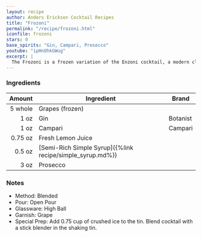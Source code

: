 ```yaml
---
layout: recipe
author: Anders Erickson Cocktail Recipes
title: "Frozoni"
permalink: "/recipe/frozoni.html"
iconfile: frozoni
stars: 0
base_spirits: "Gin, Campari, Prosecco"
youtube: "ipHnOhkGWug"
excerpt: |
  The Frozoni is a frozen variation of the Enzoni cocktail, a modern classic that combines muddled grapes with Campari, gin, lemon juice, and simple syrup. The Frozoni adds frozen grapes and Prosecco or other sparkling wine to the mix, creating a refreshing and bubbly slushy drink.
---
```


### Ingredients

|  Amount | Ingredient                                                | Brand    |
| ------: | --------------------------------------------------------- | -------- |
| 5 whole | Grapes (frozen)                                           |
|    1 oz | Gin                                                       | Botanist |
|    1 oz | Campari                                                   | Campari  |
| 0.75 oz | Fresh Lemon Juice                                         |
|  0.5 oz | [Semi-Rich Simple Syrup]({%link recipe/simple_syrup.md%}) |
|    3 oz | Prosecco                                                  |

### Notes

- Method: Blended
- Pour: Open Pour
- Glassware: High Ball
- Garnish: Grape
- Special Prep: Add 0.75 cup of crushed ice to the tin. Blend cocktail with a stick blender in the shaking tin.
